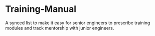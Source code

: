 # Training-Manual
A synced list to make it easy for senior engineers to prescribe training modules and track mentorship with junior engineers.
